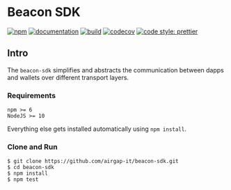 # Beacon SDK

[![npm](https://img.shields.io/npm/v/@airgap/beacon-sdk.svg?colorB=brightgreen)](https://www.npmjs.com/package/@airgap/beacon-sdk)
[![documentation](https://img.shields.io/badge/documentation-online-brightgreen.svg)](https://airgap-it.github.io/beacon-sdk/)
[![build](https://img.shields.io/travis/airgap-it/beacon-sdk.svg)](https://travis-ci.org/airgap-it/beacon-sdk/)
[![codecov](https://img.shields.io/codecov/c/gh/airgap-it/beacon-sdk.svg)](https://codecov.io/gh/airgap-it/beacon-sdk/)
[![code style: prettier](https://img.shields.io/badge/code_style-prettier-ff69b4.svg?style=flat-square)](https://github.com/prettier/prettier)

## Intro

The `beacon-sdk` simplifies and abstracts the communication between dapps and wallets over different transport layers. 

### Requirements

```
npm >= 6
NodeJS >= 10
```

Everything else gets installed automatically using `npm install`.

### Clone and Run

```
$ git clone https://github.com/airgap-it/beacon-sdk.git
$ cd beacon-sdk
$ npm install
$ npm test
```
